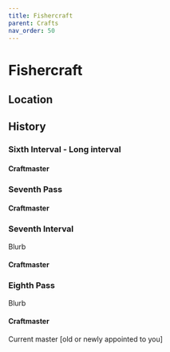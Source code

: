 ```yaml
---
title: Fishercraft
parent: Crafts
nav_order: 50
---
```


# Fishercraft

## Location

##  History

### Sixth Interval - Long interval

#### Craftmaster

### Seventh Pass

#### Craftmaster 

### Seventh Interval

Blurb

#### Craftmaster 

### Eighth Pass

Blurb 

#### Craftmaster

Current master \[old or newly appointed to you\]  
